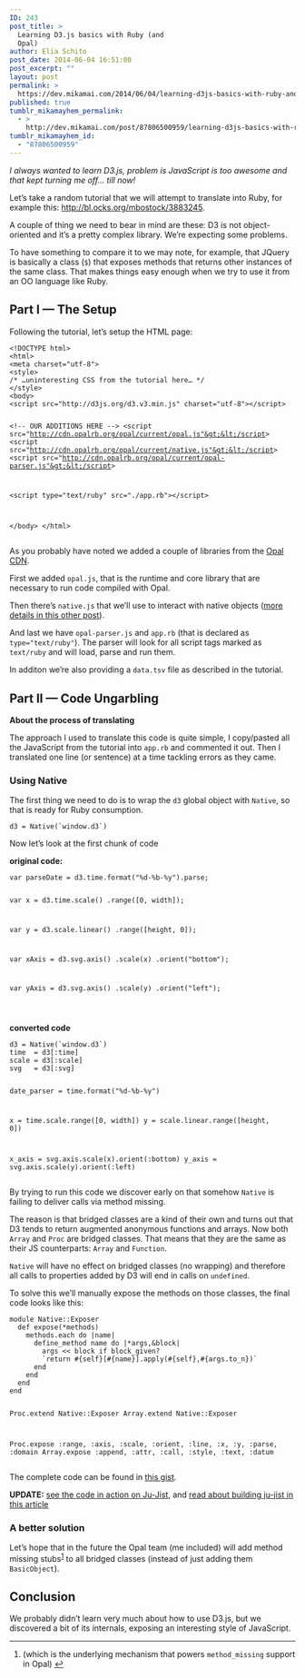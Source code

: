 ```yaml
---
ID: 243
post_title: >
  Learning D3.js basics with Ruby (and
  Opal)
author: Elia Schito
post_date: 2014-06-04 16:51:00
post_excerpt: ""
layout: post
permalink: >
  https://dev.mikamai.com/2014/06/04/learning-d3js-basics-with-ruby-and-opal/
published: true
tumblr_mikamayhem_permalink:
  - >
    http://dev.mikamai.com/post/87806500959/learning-d3js-basics-with-ruby-and-opal
tumblr_mikamayhem_id:
  - "87806500959"
---
```

<p><em>I always wanted to learn D3.js, problem is JavaScript is too awesome and that kept turning me off… till now!</em></p>

<p>Let&rsquo;s take a random tutorial that we will attempt to translate into Ruby, for example this: <a href="http://bl.ocks.org/mbostock/3883245">http://bl.ocks.org/mbostock/3883245</a>.</p>

<p>A couple of thing we need to bear in mind are these: D3 is not object-oriented and it&rsquo;s a pretty complex library. We&rsquo;re expecting some problems.</p>

<p>To have something to compare it to we may note, for example, that JQuery is basically a class (<code>$</code>) that exposes methods that returns other instances of the same class. That makes things easy enough when we try to use it from an OO language like Ruby.</p>

<h2>Part I — The Setup</h2>

<p>Following the tutorial, let&rsquo;s setup the HTML page:</p>
    <pre><code class="html">&lt;!DOCTYPE html&gt;
&lt;html&gt;
&lt;meta charset="utf-8"&gt;
&lt;style&gt;
/* …uninteresting CSS from the tutorial here… */
&lt;/style&gt;
&lt;body&gt;
&lt;script src="http://d3js.org/d3.v3.min.js" charset="utf-8"&gt;&lt;/script&gt;

&lt;!-- OUR ADDITIONS HERE --&gt;
&lt;script src="http://cdn.opalrb.org/opal/current/opal.js"&gt;&lt;/script&gt;
&lt;script src="http://cdn.opalrb.org/opal/current/native.js"&gt;&lt;/script&gt;
&lt;script src="http://cdn.opalrb.org/opal/current/opal-parser.js"&gt;&lt;/script&gt;

&lt;script type="text/ruby" src="./app.rb"&gt;&lt;/script&gt;

&lt;/body&gt;
&lt;/html&gt;
</code></pre>

<p>As you probably have noted we added a couple of libraries from the <a href="http://cdn.opalrb.org/">Opal CDN</a>.</p>

<p>First we added <code>opal.js</code>, that is the runtime and core library that are necessary to run code compiled with Opal.</p>

<p>Then there&rsquo;s <code>native.js</code> that we&rsquo;ll use to interact with native objects (<a href="http://dev.mikamai.com/post/79398725537/using-native-javascript-objects-from-opal">more details in this other post</a>).</p>

<p>And last we have <code>opal-parser.js</code> and <code>app.rb</code> (that is declared as <code>type="text/ruby"</code>). The parser will look for all script tags marked as <code>text/ruby</code> and will load, parse and run them.</p>

<p>In additon we&rsquo;re also providing a <code>data.tsv</code> file as described in the tutorial.</p>

<h2>Part II — Code Ungarbling</h2>

<p><strong>About the process of translating</strong></p>

<p>The approach I used to translate this code is quite simple, I copy/pasted all the JavaScript from the tutorial into <code>app.rb</code> and commented it out. Then I translated one line (or sentence) at a time tackling errors as they came.</p>

<h3>Using Native</h3>

<p>The first thing we need to do is to wrap the <code>d3</code> global object with <code>Native</code>, so that is ready for Ruby consumption.</p>
    <pre><code class="ruby">d3 = Native(`window.d3`)
</code></pre>

<p>Now let&rsquo;s look at the first chunk of code</p>

<p><strong>original code:</strong></p>
    <pre><code class="js">var parseDate = d3.time.format("%d-%b-%y").parse;

var x = d3.time.scale()
    .range([0, width]);

var y = d3.scale.linear()
    .range([height, 0]);

var xAxis = d3.svg.axis()
    .scale(x)
    .orient("bottom");

var yAxis = d3.svg.axis()
    .scale(y)
    .orient("left");

</code></pre>

<p><strong>converted code</strong></p>
    <pre><code class="ruby">d3 = Native(`window.d3`)
time  = d3[:time]
scale = d3[:scale]
svg   = d3[:svg]

date_parser = time.format("%d-%b-%y")

x = time.scale.range([0, width])
y = scale.linear.range([height, 0])

x_axis = svg.axis.scale(x).orient(:bottom)
y_axis = svg.axis.scale(y).orient(:left)
</code></pre>

<p>By trying to run this code we discover early on that somehow <code>Native</code> is failing to deliver calls via method missing.</p>

<p>The reason is that bridged classes are a kind of their own and turns out that D3 tends to return augmented anonymous functions and arrays. Now both <code>Array</code> and <code>Proc</code> are bridged classes. That means that they are the same as their JS counterparts: <code>Array</code> and <code>Function</code>.</p>

<p><code>Native</code> will have no effect on bridged classes (no wrapping) and therefore all calls to properties added by D3 will end in calls on <code>undefined</code>.</p>

<p>To solve this we&rsquo;ll manually expose the methods on those classes, the final code looks like this:</p>
    <pre><code class="ruby">module Native::Exposer
  def expose(*methods)
    methods.each do |name|
      define_method name do |*args,&amp;block|
        args &lt;&lt; block if block_given?
        `return #{self}[#{name}].apply(#{self},#{args.to_n})`
      end
    end
  end
end

Proc.extend Native::Exposer
Array.extend Native::Exposer

Proc.expose :range, :axis, :scale, :orient, :line, :x, :y, :parse, :domain
Array.expose :append, :attr, :call, :style, :text, :datum
</code></pre>

<p>The complete code can be found in <a href="https://gist.github.com/elia/88a4554653df42a6f7c3">this gist</a>.</p>

<p><strong>UPDATE:</strong> <a href="http://ju-jist.herokuapp.com/elia/88a4554653df42a6f7c3/index.html">see the code in action on Ju-Jist</a>, and <a href="http://dev.mikamai.com/post/87984833354/enter-ju-jist-the-gist-runner">read about building ju-jist in this article</a></p>

<h3>A better solution</h3>

<p>Let&rsquo;s hope that in the future the Opal team (me included) will add method missing stubs<sup id="fnref1"><a href="#fn1" rel="footnote">1</a></sup> to all bridged classes (instead of just adding them <code>BasicObject</code>).</p>

<h2>Conclusion</h2>

<p>We probably didn&rsquo;t learn very much about how to use D3.js, but we discovered a bit of its internals, exposing an interesting style of JavaScript.</p>

<div class="footnotes">
<hr><ol><li id="fn1">
<p>(which is the underlying mechanism that powers <code>method_missing</code> support in Opal) <a href="#fnref1" rev="footnote">↩</a></p>
</li>

</ol></div>